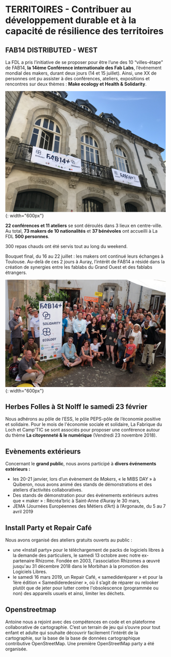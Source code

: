 # TERRITOIRES - Contribuer au développement durable et à la capacité de résilience des territoires

## FAB14 DISTRIBUTED - WEST
La FDL a pris l’initiative de se proposer pour être l’une des 10 “villes-étape” de FAB14, **la 14ème Conférence internationale des Fab Labs**, l’événement mondial des makers, durant deux jours (14 et 15 juillet). Ainsi, une XX de personnes ont pu assister à des conférences, ateliers, expositions et rencontres sur deux thèmes : **Make ecology et Health & Solidarity**.

![FAB14](../images/FAB14Theatre.jpg){: width="600px"}

**22 conférences et 11 ateliers** se sont déroulés dans 3 lieux en centre-ville.
Au total, **73 makers de 10 nationalités** et **37 bénévoles** ont accueilli à La FDL **500 personnes**.

300 repas chauds ont été servis tout au long du weekend.

Bouquet final, du 16 au 22 juillet : les makers ont continué leurs échanges à Toulouse. Au-delà de ces 2 jours à Auray, l’intérêt de FAB14 a résidé dans la création de synergies entre les fablabs du Grand Ouest et des fablabs étrangers.

![FAB14](../images/FAB14-group.JPG){: width="600px"}

## Herbes Folles à St Nolff le samedi 23 février
Nous adhérons au pôle de l’ESS, le pôle PEPS-pôle de l’économie positive et solidaire. Pour le mois de l'économie sociale et solidaire, La Fabrique du Loch et Camp'TIC se sont associés pour proposer une conférence autour du thème **La citoyenneté & le numérique** (Vendredi 23 novembre 2018).

## Evènements extérieurs
Concernant le **grand public**, nous avons participé à **divers événements extérieurs :**

- les 20-21 janvier, lors d’un évènement de *Makers*, « le MIBS DAY » à Quiberon,  nous avons animé des stands de démonstrations et des ateliers d’activités collaboratives.
- Des stands de démonstration pour des événements extérieurs autres que « maker » : Récréa’bric à Saint-Anne d’Auray le 30 mars,
- JEMA (Journées Européennes des Métiers d’Art) à l’Argonaute, du 5 au 7 avril 2019

## Install Party et Repair Café
Nous avons organisé des ateliers gratuits ouverts au public :

- une «Install party» pour le téléchargement de packs de logiciels libres à la demande des particuliers, le samedi 13 octobre avec notre ex-partenaire Rhizome. Fondée en 2003, l'association Rhizomes a œuvré jusqu'au 31 décembre 2018 dans le Morbihan à la promotion des Logiciels Libres.
- le samedi 16 mars 2019, un Repair Café, « samedideréparer » et pour la 1ère édition « Samedideredesiner », où il s’agit de réparer ou relooker plutôt que de jeter pour lutter contre l'obsolescence (programmée ou non) des appareils usuels et ainsi, limiter les déchets.

## Openstreetmap
Antoine nous a rejoint avec des compétences en code et en plateforme collaborative de cartographie. C’est un terrain de jeu qui s’ouvre pour tout enfant et adulte qui souhaite découvrir facilement l’intérêt de la cartographie, sur la base de la base de données cartographique contributive OpenStreetMap. Une première OpenStreetMap party a été organisée.
